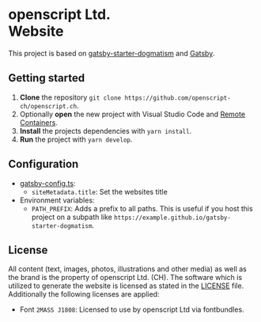 # openscript Ltd. <br> Website

This project is based on [gatsby-starter-dogmatism](https://github.com/openscript/gatsby-starter-dogmatism) and [Gatsby](https://www.gatsbyjs.com/).

## Getting started

1. **Clone** the repository `git clone https://github.com/openscript-ch/openscript.ch`.
1. Optionally **open** the new project with Visual Studio Code and [Remote Containers](https://marketplace.visualstudio.com/items?itemName=ms-vscode-remote.remote-containers).
1. **Install** the projects dependencies with `yarn install`.
1. **Run** the project with `yarn develop`.

## Configuration

- [gatsby-config.ts](./.gatsby/gatsby-config.ts):
  - `siteMetadata.title`: Set the websites title
- Environment variables:
  - `PATH_PREFIX`: Adds a prefix to all paths. This is useful if you host this project on a subpath like `https://example.github.io/gatsby-starter-dogmatism`.

## License

All content (text, images, photos, illustrations and other media) as well as the brand is the property of openscript Ltd. (CH). The software which is utilized to generate the website is licensed as stated in the [LICENSE](./LICENSE) file. Additionally the following licenses are applied:

- Font `2MASS J1808`: Licensed to use by openscript Ltd via fontbundles.
